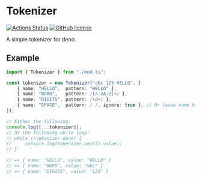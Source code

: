 # Tokenizer
[![Actions Status](https://github.com/eliassjogreen/deno_tokenizer/workflows/Tests/badge.svg)](https://github.com/eliassjogreen/deno_tokenizer/actions)
[![GitHub license](https://img.shields.io/github/license/eliassjogreen/deno_tokenizer)](https://github.com/eliassjogreen/deno_tokenizer)

A simple tokenizer for deno.

## Example
```TypeScript
import { Tokenizer } from "./mod.ts";

const tokenizer = new Tokenizer("abc 123 HELLO", [
    { name: "HELLO",  pattern: "HELLO" },
    { name: "WORD",   pattern: /[a-zA-Z]+/ },
    { name: "DIGITS", pattern: /\d+/ },
    { name: "SPACE",  pattern: / /, ignore: true }, // Or leave name blank and remove "ignore: true"
]);

// Either the following:
console.log([...tokenizer]);
// Or the following while loop:
// while (!tokenizer.done) {
//     console.log(tokenizer.next().value);
// }

// => { name: "HELLO", value: "HELLO" }
// => { name: "WORD", value: "abc" }
// => { name: "DIGITS", value: "123" }
```
